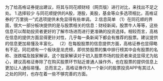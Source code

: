 为了给高格证券提出建议，将其与同花顺财经（网页版）进行对比，来找出不足之处。
1.选择较少
与同花顺提供的A股，港股，美股，基金等众多选项相比，高格证券的“万里挑一”式选项提供未免显得有些单调。
2.信息简单
（1）在同花顺的界面，很大一部分板块提供的是与股票相关的信息：财经新闻，股票牛人等等，这些信息可以帮助投资者更好的了解市场进而进行更准确的投资选择。相较而言，高格在信息的提供方面显得更针对性，几乎每一条新闻下都会有推荐的股票。建议提供的信息更加易懂及丰富化。
（2）在每股股票的信息提供方面，高格证券也显得略有不足。同花顺有一个板块是龙虎榜，即优势股票的集中排行榜其中会有股票的名称、涨跌幅及独家解读，这个独家解读对于初入股票市场的投资者来说显得尤为贴心，建议高格证券除了在购买股票环节贴近普通人操作外，也在股票的提供信息上更加让人通俗易懂。
总而言之，高格证券作为一个新兴的股票投资APP有其过人之处的同时，也存在着一些不够完善的方面。